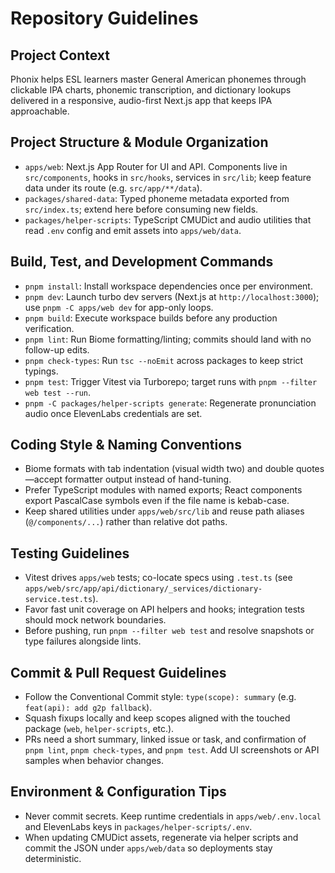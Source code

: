 # Repository Guidelines

## Project Context
Phonix helps ESL learners master General American phonemes through clickable IPA charts, phonemic transcription, and dictionary lookups delivered in a responsive, audio-first Next.js app that keeps IPA approachable.

## Project Structure & Module Organization
- `apps/web`: Next.js App Router for UI and API. Components live in `src/components`, hooks in `src/hooks`, services in `src/lib`; keep feature data under its route (e.g. `src/app/**/data`).
- `packages/shared-data`: Typed phoneme metadata exported from `src/index.ts`; extend here before consuming new fields.
- `packages/helper-scripts`: TypeScript CMUDict and audio utilities that read `.env` config and emit assets into `apps/web/data`.

## Build, Test, and Development Commands
- `pnpm install`: Install workspace dependencies once per environment.
- `pnpm dev`: Launch turbo dev servers (Next.js at `http://localhost:3000`); use `pnpm -C apps/web dev` for app-only loops.
- `pnpm build`: Execute workspace builds before any production verification.
- `pnpm lint`: Run Biome formatting/linting; commits should land with no follow-up edits.
- `pnpm check-types`: Run `tsc --noEmit` across packages to keep strict typings.
- `pnpm test`: Trigger Vitest via Turborepo; target runs with `pnpm --filter web test --run`.
- `pnpm -C packages/helper-scripts generate`: Regenerate pronunciation audio once ElevenLabs credentials are set.

## Coding Style & Naming Conventions
- Biome formats with tab indentation (visual width two) and double quotes—accept formatter output instead of hand-tuning.
- Prefer TypeScript modules with named exports; React components export PascalCase symbols even if the file name is kebab-case.
- Keep shared utilities under `apps/web/src/lib` and reuse path aliases (`@/components/...`) rather than relative dot paths.

## Testing Guidelines
- Vitest drives `apps/web` tests; co-locate specs using `.test.ts` (see `apps/web/src/app/api/dictionary/_services/dictionary-service.test.ts`).
- Favor fast unit coverage on API helpers and hooks; integration tests should mock network boundaries.
- Before pushing, run `pnpm --filter web test` and resolve snapshots or type failures alongside lints.

## Commit & Pull Request Guidelines
- Follow the Conventional Commit style: `type(scope): summary` (e.g. `feat(api): add g2p fallback`).
- Squash fixups locally and keep scopes aligned with the touched package (`web`, `helper-scripts`, etc.).
- PRs need a short summary, linked issue or task, and confirmation of `pnpm lint`, `pnpm check-types`, and `pnpm test`. Add UI screenshots or API samples when behavior changes.

## Environment & Configuration Tips
- Never commit secrets. Keep runtime credentials in `apps/web/.env.local` and ElevenLabs keys in `packages/helper-scripts/.env`.
- When updating CMUDict assets, regenerate via helper scripts and commit the JSON under `apps/web/data` so deployments stay deterministic.
